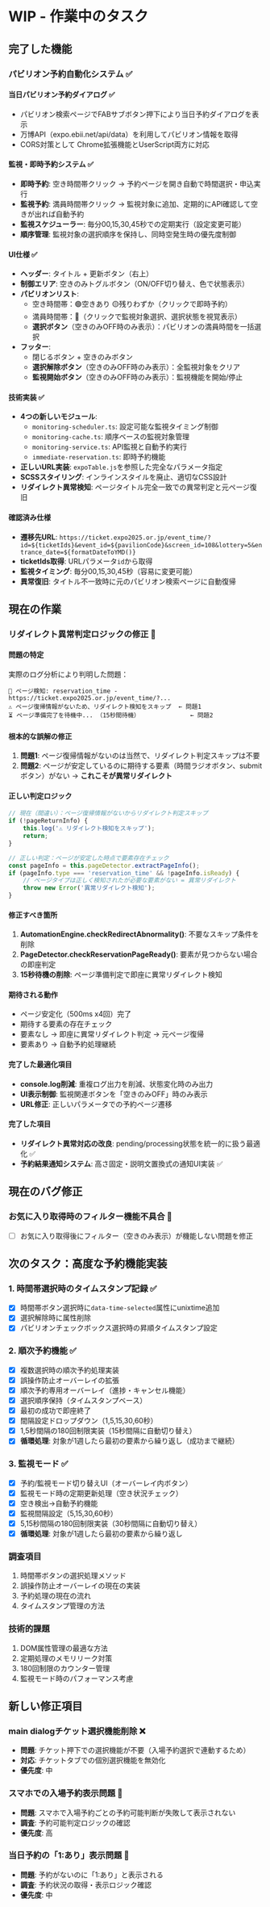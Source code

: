 # WIP - 作業中のタスク

## 完了した機能

### パビリオン予約自動化システム ✅

#### 当日パビリオン予約ダイアログ ✅
- パビリオン検索ページでFABサブボタン押下により当日予約ダイアログを表示
- 万博API（expo.ebii.net/api/data）を利用してパビリオン情報を取得
- CORS対策として Chrome拡張機能とUserScript両方に対応

#### 監視・即時予約システム ✅
- **即時予約**: 空き時間帯クリック → 予約ページを開き自動で時間選択・申込実行
- **監視予約**: 満員時間帯クリック → 監視対象に追加、定期的にAPI確認して空きが出れば自動予約
- **監視スケジューラー**: 毎分00,15,30,45秒での定期実行（設定変更可能）
- **順序管理**: 監視対象の選択順序を保持し、同時空発生時の優先度制御

#### UI仕様 ✅
- **ヘッダー**: タイトル + 更新ボタン（右上）
- **制御エリア**: 空きのみトグルボタン（ON/OFF切り替え、色で状態表示）
- **パビリオンリスト**: 
  - 空き時間帯：🟢空きあり 🟡残りわずか（クリックで即時予約）
  - 満員時間帯：🔴（クリックで監視対象選択、選択状態を視覚表示）
  - **選択ボタン**（空きのみOFF時のみ表示）：パビリオンの満員時間を一括選択
- **フッター**: 
  - 閉じるボタン + 空きのみボタン
  - **選択解除ボタン**（空きのみOFF時のみ表示）：全監視対象をクリア
  - **監視開始ボタン**（空きのみOFF時のみ表示）：監視機能を開始/停止

#### 技術実装 ✅
- **4つの新しいモジュール**:
  - `monitoring-scheduler.ts`: 設定可能な監視タイミング制御
  - `monitoring-cache.ts`: 順序ベースの監視対象管理
  - `monitoring-service.ts`: API監視と自動予約実行
  - `immediate-reservation.ts`: 即時予約機能
- **正しいURL実装**: `expoTable.js`を参照した完全なパラメータ指定
- **SCSSスタイリング**: インラインスタイルを廃止、適切なCSS設計
- **リダイレクト異常検知**: ページタイトル完全一致での異常判定と元ページ復旧

#### 確認済み仕様
- **遷移先URL**: `https://ticket.expo2025.or.jp/event_time/?id=${ticketIds}&event_id=${pavilionCode}&screen_id=108&lottery=5&entrance_date=${formatDateToYMD()}`
- **ticketIds取得**: URLパラメータ`id`から取得
- **監視タイミング**: 毎分00,15,30,45秒（容易に変更可能）
- **異常復旧**: タイトル不一致時に元のパビリオン検索ページに自動復帰

## 現在の作業

### リダイレクト異常判定ロジックの修正 🔄

#### 問題の特定
実際のログ分析により判明した問題：
```
📍 ページ検知: reservation_time - https://ticket.expo2025.or.jp/event_time/?...
⚠️ ページ復帰情報がないため、リダイレクト検知をスキップ  ← 問題1
⏳ ページ準備完了を待機中... （15秒間待機）              ← 問題2
```

#### 根本的な誤解の修正
1. **問題1**: ページ復帰情報がないのは当然で、リダイレクト判定スキップは不要
2. **問題2**: ページが安定しているのに期待する要素（時間ラジオボタン、submitボタン）がない → **これこそが異常リダイレクト**

#### 正しい判定ロジック
```typescript
// 現在（間違い）：ページ復帰情報がないからリダイレクト判定スキップ
if (!pageReturnInfo) {
    this.log('⚠️ リダイレクト検知をスキップ');
    return;
}

// 正しい判定：ページが安定した時点で要素存在チェック
const pageInfo = this.pageDetector.extractPageInfo();
if (pageInfo.type === 'reservation_time' && !pageInfo.isReady) {
    // ページタイプは正しく検知されたが必要な要素がない = 異常リダイレクト
    throw new Error('異常リダイレクト検知');
}
```

#### 修正すべき箇所
1. **AutomationEngine.checkRedirectAbnormality()**: 不要なスキップ条件を削除
2. **PageDetector.checkReservationPageReady()**: 要素が見つからない場合の即座判定
3. **15秒待機の削除**: ページ準備判定で即座に異常リダイレクト検知

#### 期待される動作
- ページ安定化（500ms x4回）完了
- 期待する要素の存在チェック
- 要素なし → 即座に異常リダイレクト判定 → 元ページ復帰
- 要素あり → 自動予約処理継続

#### 完了した最適化項目
- **console.log削減**: 重複ログ出力を削減、状態変化時のみ出力
- **UI表示制御**: 監視関連ボタンを「空きのみOFF」時のみ表示
- **URL修正**: 正しいパラメータでの予約ページ遷移

#### 完了した項目
- **リダイレクト異常対応の改良**: pending/processing状態を統一的に扱う最適化 ✅
- **予約結果通知システム**: 高さ固定・説明文置換式の通知UI実装 ✅

## 現在のバグ修正

### お気に入り取得時のフィルター機能不具合 🔄
- [ ] お気に入り取得後にフィルター（空きのみ表示）が機能しない問題を修正

## 次のタスク：高度な予約機能実装

### 1. 時間帯選択時のタイムスタンプ記録 ✅
- [x] 時間帯ボタン選択時に`data-time-selected`属性にunixtime追加
- [x] 選択解除時に属性削除  
- [x] パビリオンチェックボックス選択時の昇順タイムスタンプ設定

### 2. 順次予約機能 ✅
- [x] 複数選択時の順次予約処理実装
- [x] 誤操作防止オーバーレイの拡張
- [x] 順次予約専用オーバーレイ（進捗・キャンセル機能）
- [x] 選択順序保持（タイムスタンプベース）
- [x] 最初の成功で即座終了
- [x] 間隔設定ドロップダウン（1,5,15,30,60秒）
- [x] 1,5秒間隔の180回制限実装（15秒間隔に自動切り替え）
- [x] **循環処理**: 対象が1週したら最初の要素から繰り返し（成功まで継続）

### 3. 監視モード ✅
- [x] 予約/監視モード切り替えUI（オーバーレイ内ボタン）
- [x] 監視モード時の定期更新処理（空き状況チェック）
- [x] 空き検出→自動予約機能
- [x] 監視間隔設定（5,15,30,60秒）
- [x] 5,15秒間隔の180回制限実装（30秒間隔に自動切り替え）
- [x] **循環処理**: 対象が1週したら最初の要素から繰り返し

### 調査項目
1. 時間帯ボタンの選択処理メソッド
2. 誤操作防止オーバーレイの現在の実装
3. 予約処理の現在の流れ
4. タイムスタンプ管理の方法

### 技術的課題
1. DOM属性管理の最適な方法
2. 定期処理のメモリリーク対策
3. 180回制限のカウンター管理
4. 監視モード時のパフォーマンス考慮

## 新しい修正項目

### main dialogチケット選択機能削除 ❌
- **問題**: チケット押下での選択機能が不要（入場予約選択で連動するため）
- **対応**: チケットタブでの個別選択機能を無効化
- **優先度**: 中

### スマホでの入場予約表示問題 📱
- **問題**: スマホで入場予約ごとの予約可能判断が失敗して表示されない
- **調査**: 予約可能判定ロジックの確認
- **優先度**: 高

### 当日予約の「1:あり」表示問題 🔢
- **問題**: 予約がないのに「1:あり」と表示される
- **調査**: 予約状況の取得・表示ロジック確認
- **優先度**: 中